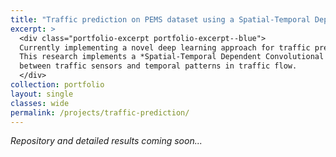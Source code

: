 ```yaml
---
title: "Traffic prediction on PEMS dataset using a Spatial-Temporal Dependent Convolutional LSTM model [_work in progress_]"
excerpt: >
  <div class="portfolio-excerpt portfolio-excerpt--blue">
  Currently implementing a novel deep learning approach for traffic prediction using the PEMS (Performance Measurement System) dataset. 
  This research implements a *Spatial-Temporal Dependent Convolutional LSTM (STD-ConvLSTM)* model that captures both spatial dependencies 
  between traffic sensors and temporal patterns in traffic flow.
  </div>
collection: portfolio
layout: single
classes: wide
permalink: /projects/traffic-prediction/
---
```


*Repository and detailed results coming soon...*
